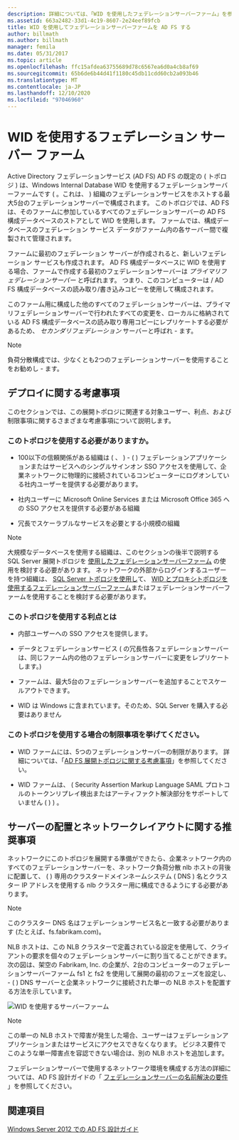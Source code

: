```yaml
---
description: 詳細については、「WID を使用したフェデレーションサーバーファーム」を参照してください。
ms.assetid: 663a2482-33d1-4c19-8607-2e24eef89fcb
title: WID を使用してフェデレーションサーバーファームを AD FS する
author: billmath
ms.author: billmath
manager: femila
ms.date: 05/31/2017
ms.topic: article
ms.openlocfilehash: ffc15afdea63755689d78c6567ea6d0a4cb8af69
ms.sourcegitcommit: 65b6de6b44d41f1180c45db11cdd60cb2a093b46
ms.translationtype: MT
ms.contentlocale: ja-JP
ms.lasthandoff: 12/10/2020
ms.locfileid: "97046960"
---
```

# <a name="federation-server-farm-using-wid"></a>WID を使用するフェデレーション サーバー ファーム

Active Directory フェデレーションサービス (AD FS) AD FS の既定の \( トポロジ \) は、Windows Internal Database WID を使用するフェデレーションサーバーファームです \( 。これは、 \) 組織のフェデレーションサービスをホストする最大5台のフェデレーションサーバーで構成されます。 このトポロジでは、AD FS は、そのファームに参加しているすべてのフェデレーションサーバーの AD FS 構成データベースのストアとして WID を使用します。 ファームでは、構成データベースのフェデレーション サービス データがファーム内の各サーバー間で複製されて管理されます。

ファームに最初のフェデレーション サーバーが作成されると、新しいフェデレーション サービスも作成されます。 AD FS 構成データベースに WID を使用する場合、ファームで作成する最初のフェデレーションサーバーは *プライマリフェデレーションサーバー* と呼ばれます。 つまり、このコンピューターは \/ AD FS 構成データベースの読み取り/書き込みコピーを使用して構成されます。

このファーム用に構成した他のすべてのフェデレーションサーバーは、プライマリフェデレーションサーバーで行われたすべての変更を、ローカルに格納されている AD FS 構成データベースの読み取り専用コピーにレプリケートする必要があるため、 *セカンダリフェデレーション* サーバーと呼ばれ \- ます。

> [!NOTE]
> 負荷分散構成では、少なくとも2つのフェデレーションサーバーを使用することをお勧めし \- ます。

## <a name="deployment-considerations"></a>デプロイに関する考慮事項
このセクションでは、この展開トポロジに関連する対象ユーザー、利点、および制限事項に関するさまざまな考慮事項について説明します。

### <a name="who-should-use-this-topology"></a>このトポロジを使用する必要がありますか。

-   100以下の信頼関係がある組織は \( 、 \) \- \( \) フェデレーションアプリケーションまたはサービスへのシングルサインオン SSO アクセスを使用して、企業ネットワークに物理的に接続されているコンピューターにログオンしている社内ユーザーを提供する必要があります。

-   社内ユーザーに Microsoft Online Services または Microsoft Office 365 への SSO アクセスを提供する必要がある組織

-   冗長でスケーラブルなサービスを必要とする小規模の組織

> [!NOTE]
> 大規模なデータベースを使用する組織は、このセクションの後半で説明する SQL Server 展開トポロジを [使用したフェデレーションサーバーファーム](Federation-Server-Farm-Using-SQL-Server.md) の使用を検討する必要があります。 ネットワークの外部からログインするユーザーを持つ組織は、 [SQL Server トポロジを使用し](Federation-Server-Farm-Using-SQL-Server.md)て、 [WID とプロキシトポロジを使用するフェデレーションサーバーファーム](Federation-Server-Farm-Using-WID-and-Proxies.md)またはフェデレーションサーバーファームを使用することを検討する必要があります。

### <a name="what-are-the-benefits-of-using-this-topology"></a>このトポロジを使用する利点とは

-   内部ユーザーへの SSO アクセスを提供します。

-   データとフェデレーションサービス \( の冗長性各フェデレーションサーバーは、同じファーム内の他のフェデレーションサーバーに変更をレプリケートします。\)

-   ファームは、最大5台のフェデレーションサーバーを追加することでスケールアウトできます。

-   WID は Windows に含まれています。そのため、SQL Server を購入する必要はありません

### <a name="what-are-the-limitations-of-using-this-topology"></a>このトポロジを使用する場合の制限事項を挙げてください。

-   WID ファームには、5つのフェデレーションサーバーの制限があります。 詳細については、「[AD FS 展開トポロジに関する考慮事項](AD-FS-Deployment-Topology-Considerations.md)」を参照してください。

-   WID ファームは、 \( Security Assertion Markup Language SAML プロトコルのトークンリプレイ検出またはアーティファクト解決部分をサポートしていません \( \) \) 。

## <a name="server-placement-and-network-layout-recommendations"></a>サーバーの配置とネットワークレイアウトに関する推奨事項
ネットワークにこのトポロジを展開する準備ができたら、企業ネットワーク内のすべてのフェデレーションサーバーを、ネットワーク負荷分散 nlb ホストの背後に配置して、 \( \) 専用のクラスタードメインネームシステム \( DNS \) 名とクラスター IP アドレスを使用する nlb クラスター用に構成できるようにする必要があります。

> [!NOTE]
> このクラスター DNS 名はフェデレーションサービス名と一致する必要があります (たとえば、fs.fabrikam.com)。

NLB ホストは、この NLB クラスターで定義されている設定を使用して、クライアントの要求を個々のフェデレーションサーバーに割り当てることができます。 次の図は、架空の Fabrikam, Inc. の企業が、2台のコンピューターのフェデレーションサーバーファーム fs1 と fs2 を使用して展開の最初のフェーズを設定し、 \- \( \) DNS サーバーと企業ネットワークに接続された単一の NLB ホストを配置する方法を示しています。

![WID を使用するサーバーファーム](media/FarmWID.gif)

> [!NOTE]
> この単一の NLB ホストで障害が発生した場合、ユーザーはフェデレーションアプリケーションまたはサービスにアクセスできなくなります。 ビジネス要件でこのような単一障害点を容認できない場合は、別の NLB ホストを追加します。

フェデレーションサーバーで使用するネットワーク環境を構成する方法の詳細については、AD FS 設計ガイドの「 [フェデレーションサーバーの名前解決の要件](Name-Resolution-Requirements-for-Federation-Servers.md) 」を参照してください。

## <a name="see-also"></a>関連項目
[Windows Server 2012 での AD FS 設計ガイド](AD-FS-Design-Guide-in-Windows-Server-2012.md)
